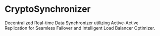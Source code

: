 # CryptoSynchronizer
Decentralized Real-time Data Synchronizer utilizing Active-Active Replication for Seamless Failover and Intelligent Load Balancer Optimizer.
